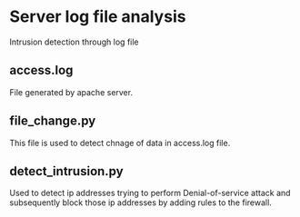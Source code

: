 # Server log file analysis
Intrusion detection through log file

## access.log
File generated by apache server.

## file_change.py
This file is used to detect chnage of data in access.log file.

## detect_intrusion.py
Used to detect ip addresses trying to perform Denial-of-service attack and subsequently block those ip addresses by adding rules to the firewall.

